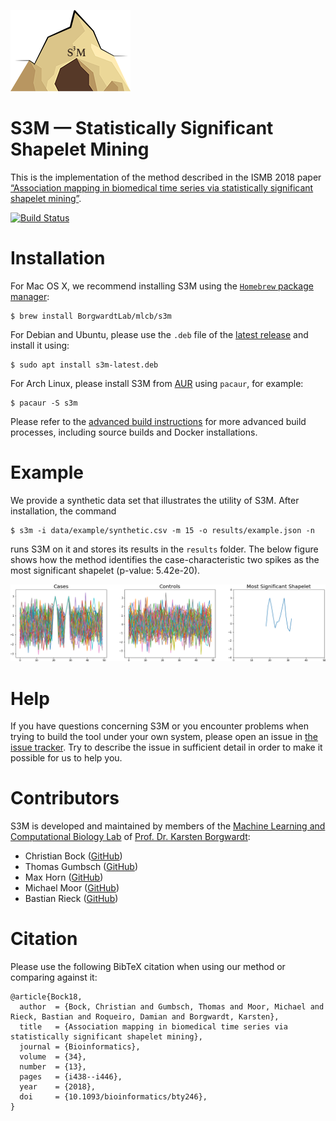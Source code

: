![](./data/s3m_logo.png)
# S3M &mdash; Statistically Significant Shapelet Mining

This is the implementation of the method described in the ISMB 2018
paper [&ldquo;Association mapping in biomedical time series via
statistically significant shapelet
mining&rdquo;](https://doi.org/10.1093/bioinformatics/bty246).

[![Build Status](https://travis-ci.com/BorgwardtLab/S3M.svg?token=6PepXoG2x1QhsqBnBzHF&branch=master)](https://travis-ci.com/BorgwardtLab/S3M)

# Installation

For Mac OS X, we recommend installing S3M using the [`Homebrew` package
manager](https://brew.sh):

    $ brew install BorgwardtLab/mlcb/s3m

For Debian and Ubuntu, please use the `.deb` file of the [latest release](https://github.com/BorgwardtLab/S3M/releases/latest)  and install it using:

    $ sudo apt install s3m-latest.deb

For Arch Linux, please install S3M from [AUR](https://aur.archlinux.org/packages/s3m-git)
using `pacaur`, for example:

    $ pacaur -S s3m

Please refer to the [advanced build instructions](docs/advanced_build.md)
for more advanced build processes, including source builds and Docker
installations.

# Example

We provide a synthetic data set that illustrates the utility of S3M.
After installation, the command

    $ s3m -i data/example/synthetic.csv -m 15 -o results/example.json -n

runs S3M on it and stores its results in the `results` folder. The below
figure shows how the method identifies the case-characteristic two
spikes as the most significant shapelet&nbsp;(p-value: 5.42e-20).

![](./results/example.png)

# Help

If you have questions concerning S3M or you encounter problems when
trying to build the tool under your own system, please open an issue in
[the issue tracker](https://github.com/BorgwardtLab/S3M/issues). Try to
describe the issue in sufficient detail in order to make it possible for
us to help you.

# Contributors

S3M is developed and maintained by members of the [Machine Learning and
Computational Biology Lab](https://www.bsse.ethz.ch/mlcb) of [Prof. Dr.
Karsten Borgwardt](https://www.bsse.ethz.ch/mlcb/karsten.html):

- Christian Bock ([GitHub](https://github.com/chrisby))
- Thomas Gumbsch ([GitHub](https://github.com/tgumbsch))
- Max Horn ([GitHub](https://github.com/maexlich))
- Michael Moor ([GitHub](https://github.com/mi92))
- Bastian Rieck ([GitHub](https://github.com/Submanifold))

# Citation

Please use the following BibTeX citation when using our method or
comparing against it:

```TeX
@article{Bock18,
  author  = {Bock, Christian and Gumbsch, Thomas and Moor, Michael and Rieck, Bastian and Roqueiro, Damian and Borgwardt, Karsten},
  title   = {Association mapping in biomedical time series via statistically significant shapelet mining},
  journal = {Bioinformatics},
  volume  = {34},
  number  = {13},
  pages   = {i438--i446},
  year    = {2018},
  doi     = {10.1093/bioinformatics/bty246},
}
```
